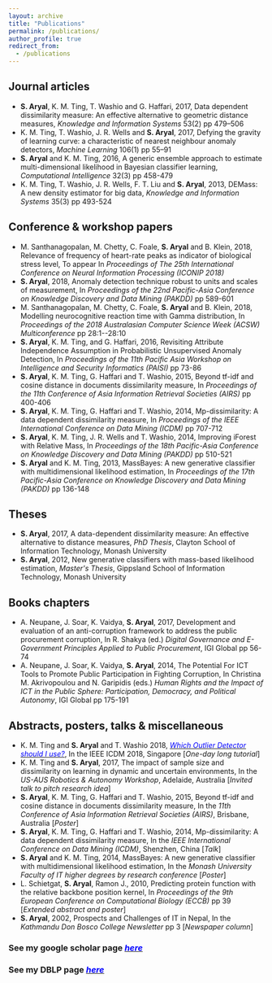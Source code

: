 ```yaml
---
layout: archive
title: "Publications"
permalink: /publications/
author_profile: true
redirect_from:
  - /publications
---
```


Journal articles
----------------
* <b>S. Aryal</b>, K. M. Ting, T. Washio and G. Haffari, 2017, Data dependent dissimilarity measure: An effective alternative to geometric distance measures, <i>Knowledge and Information Systems</i> 53(2) pp 479–506
* K. M. Ting, T. Washio, J. R. Wells and <b>S. Aryal</b>, 2017, Defying the gravity of learning curve: a characteristic of nearest neighbour anomaly detectors, <i>Machine Learning</i> 106(1) pp 55–91
* <b>S. Aryal</b> and K. M. Ting, 2016, A generic ensemble approach to estimate multi-dimensional likelihood in Bayesian classifier learning, <i>Computational Intelligence</i> 32(3) pp 458-479
* K. M. Ting, T. Washio, J. R. Wells, F. T. Liu and <b>S. Aryal</b>, 2013, DEMass: A new density estimator for big data, <i>Knowledge and Information Systems</i> 35(3) pp 493-524

Conference & workshop papers
----------------------------
* M. Santhanagopalan, M. Chetty, C. Foale, <b>S. Aryal</b> and B. Klein, 2018, Relevance of frequency of heart-rate peaks as indicator of biological stress level, To appear In <i>Proceedings of The 25th International Conference on Neural Information Processing (ICONIP 2018)</i>
* <b>S. Aryal</b>, 2018, Anomaly detection technique robust to units and scales of measurement, In <i>Proceedings of the 22nd Pacific-Asia Conference on Knowledge Discovery and Data Mining (PAKDD)</i> pp 589-601
* M. Santhanagopalan, M. Chetty, C. Foale, <b>S. Aryal</b> and B. Klein, 2018, Modelling neurocognitive reaction time with Gamma distribution, In <i>Proceedings of the 2018 Australasian Computer Science Week (ACSW) Multiconference</i> pp 28:1--28:10 
* <b>S. Aryal</b>, K. M. Ting, and G. Haffari, 2016, Revisiting Attribute Independence Assumption in Probabilistic Unsupervised Anomaly Detection, In <i>Proceedings of the 11th Pacific Asia Workshop on Intelligence and Security Informatics (PAISI)</i> pp 73-86
* <b>S. Aryal</b>, K. M. Ting, G. Haffari and T. Washio, 2015, Beyond tf-idf and cosine distance in documents dissimilarity measure, In <i>Proceedings of the 11th Conference of Asia Information Retrieval Societies (AIRS)</i> pp 400-406
* <b>S. Aryal</b>, K. M. Ting, G. Haffari and T. Washio, 2014, Mp-dissimilarity: A data dependent dissimilarity measure, In <i>Proceedings of the IEEE International Conference on Data Mining (ICDM)</i> pp 707-712
* <b>S. Aryal</b>, K. M. Ting, J. R. Wells and T. Washio, 2014, Improving iForest with Relative Mass, In <i>Proceedings of the 18th Pacific-Asia Conference on Knowledge Discovery and Data Mining (PAKDD)</i> pp 510-521
* <b>S. Aryal</b> and K. M. Ting, 2013, MassBayes: A new generative classifier with multidimensional likelihood estimation, In <i>Proceedings of the 17th Pacific-Asia Conference on Knowledge Discovery and Data Mining (PAKDD)</i> pp 136-148

Theses
------
* <b>S. Aryal</b>, 2017, A data-dependent dissimilarity measure: An effective alternative to distance measures, <i>PhD Thesis</i>, Clayton School of Information Technology, Monash University
* <b>S. Aryal</b>, 2012, New generative classifiers with mass-based likelihood estimation, <i>Master's Thesis</i>, Gippsland School of Information Technology, Monash University

Books chapters
--------------
* A. Neupane, J. Soar, K. Vaidya, <b>S. Aryal</b>, 2017, Development and evaluation of an anti-corruption framework to address the public procurement corruption, In R. Shakya (ed.) <i>Digital Governance and E-Government Principles Applied to Public Procurement</i>, IGI Global pp 56-74
* A. Neupane, J. Soar, K. Vaidya, <b>S. Aryal</b>, 2014, The Potential For ICT Tools to Promote Public Participation in Fighting Corruption, In Christina M. Akrivopoulou and N. Garipidis (eds.) <i>Human Rights and the Impact of ICT in the Public Sphere: Participation, Democracy, and Political Autonomy</i>, IGI Global pp 175-191

Abstracts, posters, talks & miscellaneous
-----------------------------------------
* K. M. Ting and <b>S. Aryal</b> and T. Washio 2018, [<span style="color:blue">*Which Outlier Detector should I use?*</span>](https://federation.edu.au/schools/school-of-science-engineering-and-information-technology/research/computational-science-and-mathematics/centre-for-multimedia-computing-communications-and-applications-research-mccar/docs/ieee-icdm-2018-tutorial), In the IEEE ICDM 2018, Singapore [<i>One-day long tutorial</i>]
* K. M. Ting and <b>S. Aryal</b>, 2017, The impact of sample size and dissimilarity on learning in dynamic and uncertain environments, In the <i>US-AUS Robotics & Autonomy Workshop</i>, Adelaide, Australia [<i>Invited talk to pitch research idea</i>]
* <b>S. Aryal</b>, K. M. Ting, G. Haffari and T. Washio, 2015, Beyond tf-idf and cosine distance in documents dissimilarity measure, In the <i>11th Conference of Asia Information Retrieval Societies (AIRS)</i>, Brisbane, Australia [<i>Poster</i>]
* <b>S. Aryal</b>, K. M. Ting, G. Haffari and T. Washio, 2014, Mp-dissimilarity: A data dependent dissimilarity measure, In the <i>IEEE International Conference on Data Mining (ICDM)</i>, Shenzhen, China [<i>Talk</i>]
* <b>S. Aryal</b> and K. M. Ting, 2014, MassBayes: A new generative classifier with multidimensional likelihood estimation, In the <i>Monash University Faculty of IT higher degrees by research conference</i> [<i>Poster</i>]
* L. Schietgat, <b>S. Aryal</b>, Ramon J., 2010, Predicting protein function with the relative backbone position kernel, In <i>Proceedings of the 9th European Conference on Computational Biology (ECCB)</i> pp 39 [<i>Extended abstract and poster</i>]
* <b>S. Aryal</b>, 2002, Prospects and Challenges of IT in Nepal, In the <i>Kathmandu Don Bosco College Newsletter</i> pp 3 [<i>Newspaper column</i>]

### See my google scholar page [<span style="color:blue">*here*</span>](https://scholar.google.com.au/citations?user=Ivj3Mm0AAAAJ&hl=en)
### See my DBLP page [<span style="color:blue">*here*</span>](http://dblp.uni-trier.de/pers/hd/a/Aryal:Sunil)
